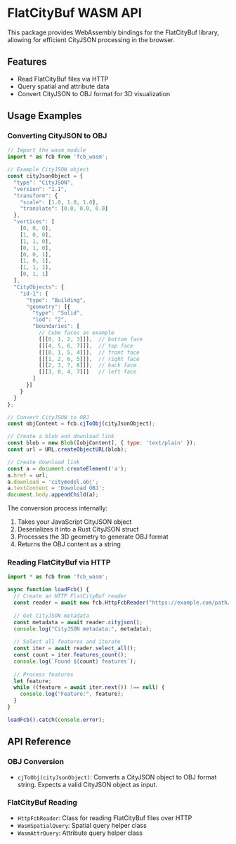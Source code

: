 # FlatCityBuf WASM API

This package provides WebAssembly bindings for the FlatCityBuf library, allowing for efficient CityJSON processing in the browser.

## Features

- Read FlatCityBuf files via HTTP
- Query spatial and attribute data
- Convert CityJSON to OBJ format for 3D visualization

## Usage Examples

### Converting CityJSON to OBJ

```javascript
// Import the wasm module
import * as fcb from 'fcb_wasm';

// Example CityJSON object
const cityJsonObject = {
  "type": "CityJSON",
  "version": "1.1",
  "transform": {
    "scale": [1.0, 1.0, 1.0],
    "translate": [0.0, 0.0, 0.0]
  },
  "vertices": [
    [0, 0, 0],
    [1, 0, 0],
    [1, 1, 0],
    [0, 1, 0],
    [0, 0, 1],
    [1, 0, 1],
    [1, 1, 1],
    [0, 1, 1]
  ],
  "CityObjects": {
    "id-1": {
      "type": "Building",
      "geometry": [{
        "type": "Solid",
        "lod": "2",
        "boundaries": [
          // Cube faces as example
          [[[0, 1, 2, 3]]],  // bottom face
          [[[4, 5, 6, 7]]],  // top face
          [[[0, 1, 5, 4]]],  // front face
          [[[1, 2, 6, 5]]],  // right face
          [[[2, 3, 7, 6]]],  // back face
          [[[3, 0, 4, 7]]]   // left face
        ]
      }]
    }
  }
};

// Convert CityJSON to OBJ
const objContent = fcb.cjToObj(cityJsonObject);

// Create a blob and download link
const blob = new Blob([objContent], { type: 'text/plain' });
const url = URL.createObjectURL(blob);

// Create download link
const a = document.createElement('a');
a.href = url;
a.download = 'citymodel.obj';
a.textContent = 'Download OBJ';
document.body.appendChild(a);
```

The conversion process internally:

1. Takes your JavaScript CityJSON object
2. Deserializes it into a Rust CityJSON struct
3. Processes the 3D geometry to generate OBJ format
4. Returns the OBJ content as a string

### Reading FlatCityBuf via HTTP

```javascript
import * as fcb from 'fcb_wasm';

async function loadFcb() {
  // Create an HTTP FlatCityBuf reader
  const reader = await new fcb.HttpFcbReader("https://example.com/path/to/model.fcb");
  
  // Get CityJSON metadata
  const metadata = await reader.cityjson();
  console.log("CityJSON metadata:", metadata);
  
  // Select all features and iterate
  const iter = await reader.select_all();
  const count = iter.features_count();
  console.log(`Found ${count} features`);
  
  // Process features
  let feature;
  while ((feature = await iter.next()) !== null) {
    console.log("Feature:", feature);
  }
}

loadFcb().catch(console.error);
```

## API Reference

### OBJ Conversion

- `cjToObj(cityJsonObject)`: Converts a CityJSON object to OBJ format string. Expects a valid CityJSON object as input.

### FlatCityBuf Reading

- `HttpFcbReader`: Class for reading FlatCityBuf files over HTTP
- `WasmSpatialQuery`: Spatial query helper class
- `WasmAttrQuery`: Attribute query helper class
